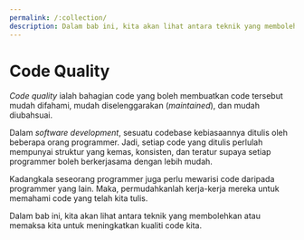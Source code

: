 ```yaml
---
permalink: /:collection/
description: Dalam bab ini, kita akan lihat antara teknik yang membolehkan atau memaksa kita untuk meningkatkan kualiti code kita.
---
```


# Code Quality

*Code quality* ialah bahagian code yang boleh membuatkan code tersebut mudah
difahami, mudah diselenggarakan (*maintained*), dan mudah diubahsuai.

Dalam *software development*, sesuatu codebase kebiasaannya ditulis oleh
beberapa orang programmer. Jadi, setiap code yang ditulis perlulah mempunyai
struktur yang kemas, konsisten, dan teratur supaya setiap programmer boleh
berkerjasama dengan lebih mudah.

Kadangkala seseorang programmer juga perlu mewarisi code daripada programmer
yang lain. Maka, permudahkanlah kerja-kerja mereka untuk memahami code yang
telah kita tulis.

Dalam bab ini, kita akan lihat antara teknik yang membolehkan atau memaksa kita
untuk meningkatkan kualiti code kita.
